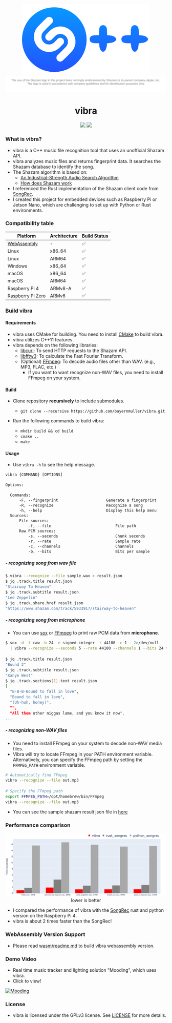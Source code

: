 <p align="center">
    <img src="docs/project_vibra.png" width="400"/>
    <br>
    <img src='docs/logo_license.svg'>
</p>

<span align="center">

# vibra

</span>


<p align="center">
    <img src="https://github.com/bayernmuller/vibra/actions/workflows/ci.yaml/badge.svg"/>
    <img src="https://img.shields.io/github/license/bayernmuller/vibra"/>
</p>

### What is vibra?
* vibra is a C++ music file recognition tool that uses an unofficial Shazam API.
* vibra analyzes music files and returns fingerprint data. It searches the Shazam database to identify the song.
* The Shazam algorithm is based on:
    * [An Industrial-Strength Audio Search Algorithm](https://www.ee.columbia.edu/~dpwe/papers/Wang03-shazam.pdf)
    * [How does Shazam work](https://www.cameronmacleod.com/blog/how-does-shazam-work)
* I referenced the Rust implementation of the Shazam client code from [SongRec](https://github.com/marin-m/SongRec/tree/master).
* I created this project for embedded devices such as Raspberry Pi or Jetson Nano, which are challenging to set up with Python or Rust environments.

### Compatibility table

<div align="center">

| Platform         |     Architecture | Build Status     |
|------------------|------------------|------------------|
| [WebAssembly](wasm/readme.md) | -                | ✅                |
| Linux            | x86_64           | ✅                |
| Linux            | ARM64            | ✅                |
| Windows          | x86_64           | ✅                |
| macOS            | x86_64           | ✅                |
| macOS            | ARM64            | ✅                |
| Raspberry Pi 4   | ARMv8-A          | ✅                |
| Raspberry Pi Zero| ARMv6            | ✅                |

</div>

### Build vibra

#### Requirements

* vibra uses CMake for building. You need to install [CMake](https://cmake.org/) to build vibra.
* vibra utilizes C++11 features.
* vibra depends on the following libraries:
    * [libcurl](https://curl.se/libcurl/): To send HTTP requests to the Shazam API.
    * [libfftw3](http://www.fftw.org/): To calculate the Fast Fourier Transform.
    * (Optional) [FFmpeg](https://ffmpeg.org/): To decode audio files other than WAV. (e.g., MP3, FLAC, etc.)
        * If you want to want recognize non-WAV files, you need to install FFmpeg on your system.

#### Build
* Clone repository **recursively** to include submodules.
    * `git clone --recursive https://github.com/bayernmuller/vibra.git`

* Run the following commands to build vibra:
    * `mkdir build && cd build`
    * `cmake ..`
    * `make`

#### Usage
* Use `vibra -h` to see the help message.

```
vibra {COMMAND} [OPTIONS]

Options:

  Commands:
      -F, --fingerprint                     Generate a fingerprint
      -R, --recognize                       Recognize a song
      -h, --help                            Display this help menu
  Sources:
      File sources:
          -f, --file                            File path
      Raw PCM sources:
          -s, --seconds                         Chunk seconds
          -r, --rate                            Sample rate
          -c, --channels                        Channels
          -b, --bits                            Bits per sample
```

##### - recognizing song from wav file
```bash
$ vibra --recognize --file sample.wav > result.json
$ jq .track.title result.json
"Stairway To Heaven"
$ jq .track.subtitle result.json
"Led Zeppelin"
$ jq .track.share.href result.json
"https://www.shazam.com/track/5933917/stairway-to-heaven"
```

##### - recognizing song from microphone
* You can use [sox](http://sox.sourceforge.net/) or [FFmpeg](https://ffmpeg.org/) to print raw PCM data from **microphone**.

```bash
$ sox -d -t raw -b 24 -e signed-integer -r 44100 -c 1 - 2>/dev/null
  | vibra --recognize --seconds 5 --rate 44100 --channels 1 --bits 24 > result.json

$ jq .track.title result.json
"Bound 2"
$ jq .track.subtitle result.json
"Kanye West"
$ jq .track.sections[1].text result.json
[
  "B-B-B-Bound to fall in love",
  "Bound to fall in love",
  "(Uh-huh, honey)",
  "",
  "All them other niggas lame, and you know it now",
...
```

##### - recognizing non-WAV files
* You need to install FFmpeg on your system to decode non-WAV media files.
* Vibra will try to locate FFmpeg in your PATH environment variable. Alternatively, you can specify the FFmpeg path by setting the `FFMPEG_PATH` environment variable.
```bash
# Automatically find FFmpeg
vibra --recognize --file out.mp3

# Specify the FFmpeg path
export FFMPEG_PATH=/opt/homebrew/bin/FFmpeg
vibra --recognize --file out.mp3
```


* You can see the sample shazam result json file in [here](https://gist.github.com/BayernMuller/b92fd43eef4471b7016009196e62e4d2)

### Performance comparison
<p align="center">
    <img src="docs/project_vibra_benchmark.png" width="700"/><br/>
    lower is better
</p>

* I compared the performance of vibra with the [SongRec](https://github.com/marin-m/SongRec/tree/master) rust and python version on the Raspberry Pi 4.
* vibra is about 2 times faster than the SongRec!

### WebAssembly Version Support
* Please read [wasm/readme.md](wasm/readme.md) to build vibra webassembly version.

### Demo Video
* Real time music tracker and lighting solution "Mooding", which uses vibra.
* Click to view!

[![Mooding](https://img.youtube.com/vi/f88EUEIohI4/maxresdefault.jpg)](https://www.youtube.com/watch?v=f88EUEIohI4)

### License
* vibra is licensed under the GPLv3 license. See [LICENSE](LICENSE) for more details.